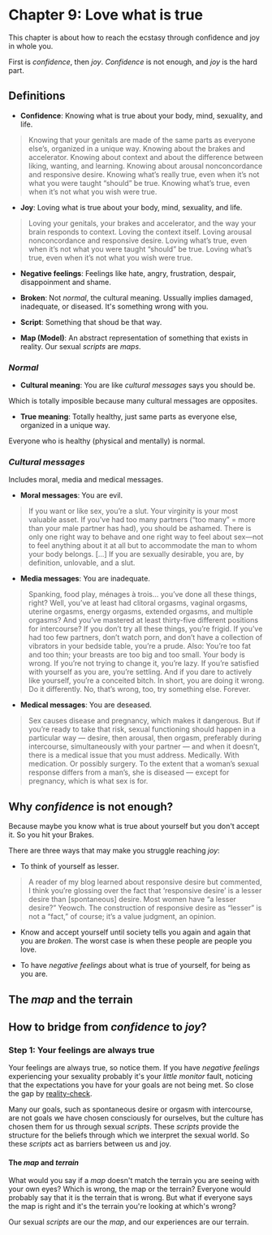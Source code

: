 # Chapter 9: Love what is true

This chapter is about how to reach the ecstasy through confidence and joy in whole you.

First is _confidence_, then _joy_. _Confidence_ is not enough, and _joy_ is the hard part.

## Definitions

- **Confidence**: Knowing what is true about your body, mind, sexuality, and life.

> Knowing that your genitals are made of the same parts as everyone else’s, organized in a unique way. Knowing about the brakes and accelerator. Knowing about context and about the difference between liking, wanting, and learning. Knowing about arousal nonconcordance and responsive desire. Knowing what’s really true, even when it’s not what you were taught “should” be true. Knowing what’s true, even when it’s not what you wish were true.

- **Joy**: Loving what is true about your body, mind, sexuality, and life. 

> Loving your genitals, your brakes and accelerator, and the way your brain responds to context. Loving the context itself. Loving arousal nonconcordance and responsive desire. Loving what’s true, even when it’s not what you were taught “should” be true. Loving what’s true, even when it’s not what you wish were true.

- **Negative feelings**: Feelings like hate, angry, frustration, despair, disappoinment and shame.

- **Broken**: Not _normal_, the cultural meaning. Ussually implies damaged, inadequate, or diseased. It's something wrong with you.

- **Script**: Something that shoud be that way.

- **Map (Model)**: An abstract representation of something that exists in reality. Our sexual _scripts_ are _maps_.

### _Normal_ 

- **Cultural meaning**: You are like _cultural messages_ says you should be. 

Which is totally imposible because many cultural messages are opposites.

- **True meaning**: Totally healthy, just same parts as everyone else, organized in a unique way.

Everyone who is healthy (physical and mentally) is normal. 

### _Cultural messages_ 

Includes moral, media and medical messages.

- **Moral messages**: You are evil. 

> If you want or like sex, you’re a slut. Your virginity is your most valuable asset. If you’ve had too many
partners (“too many” = more than your male partner has had), you should be ashamed. There is only one right way to behave and one right way to feel about sex—not to feel anything about it at all but to accommodate the man to whom your body belongs. [...] If you
are sexually desirable, you are, by definition, unlovable, and a slut.

- **Media messages**: You are inadequate.

> Spanking, food play, ménages à trois... you’ve done all these things, right? Well, you’ve at least had clitoral orgasms, vaginal orgasms, uterine orgasms, energy orgasms, extended orgasms, and multiple orgasms? And you’ve mastered at least thirty-five different positions for intercourse? If you don’t try all these things, you’re frigid. If you’ve had too few partners, don’t watch porn, and don’t have a collection of vibrators in your bedside table, you’re a prude. Also: You’re too fat and too thin; your breasts are too big and too small. Your body is wrong. If you’re not trying to change it, you’re lazy. If you’re satisfied with yourself as you are, you’re settling. And if you dare to actively like yourself, you’re a conceited bitch. In short, you are doing it wrong. Do it differently. No, that’s wrong, too, try something else. Forever.

- **Medical messages**: You are deseased.

> Sex causes disease and pregnancy, which makes it dangerous. But if you’re ready to take that risk, sexual functioning should happen in a particular way — desire, then arousal, then orgasm, preferably during intercourse, simultaneously with your partner — and when it doesn’t, there is a medical issue that you must address. Medically. With medication. Or possibly surgery. To the extent that a woman’s sexual response differs from a man’s, she is diseased — except for pregnancy, which is what sex is for. 

## Why _confidence_ is not enough?

Because maybe you know what is true about yourself but you don't accept it. So you hit your Brakes. 

There are three ways that may make you struggle reaching _joy_:

- To think of yourself as lesser.

> A reader of my blog learned about responsive desire but commented, I think you’re glossing over the fact that ‘responsive desire’ is a lesser desire than [spontaneous] desire.
Most women have “a lesser desire?” Yeowch.
The construction of responsive desire as “lesser” is not a “fact,” of course; it’s a value judgment, an opinion.

- Know and accept yourself until society tells you again and again that you are _broken_. The worst case is when these people are people you love.

- To have _negative feelings_ about what is true of yourself, for being as you are.

## The _map_ and the terrain

## How to bridge from _confidence_ to _joy_?

### Step 1: Your feelings are always true

Your feelings are always true, so notice them. If you have _negative feelings_ experiencing your sexuality probably it's your _little monitor_ fault, noticing that the expectations you have for your goals are not being met. So close the gap by [reality-check](True_Stories.md#reality-check).

Many our goals, such as spontaneous desire or orgasm with intercourse, are not goals we have chosen consciously for ourselves, but the culture has chosen them for us through sexual _scripts_. These _scripts_ provide the structure for the beliefs through which we interpret the sexual world. So these _scripts_ act as barriers between us and joy.

#### The _map_ and _terrain_

What would you say if a _map_ doesn't match the terrain you are seeing with your own eyes? Which is wrong, the map or the terrain? Everyone would probably say that it is the terrain that is wrong. But what if everyone says the map is right and it's the terrain you're looking at which's wrong?

Our sexual _scripts_ are our the _map_, and our experiences are our terrain.   



